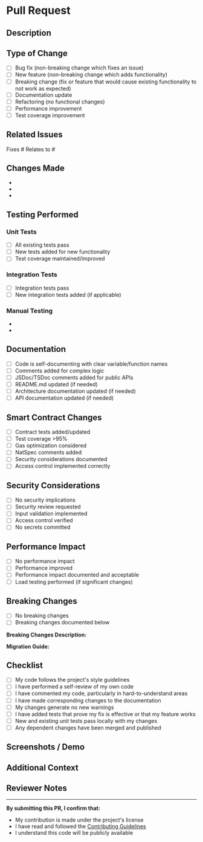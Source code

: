 # Pull Request

## Description

<!-- Provide a brief description of the changes in this PR -->

## Type of Change

<!-- Mark the relevant option with an 'x' -->

- [ ] Bug fix (non-breaking change which fixes an issue)
- [ ] New feature (non-breaking change which adds functionality)
- [ ] Breaking change (fix or feature that would cause existing functionality to not work as expected)
- [ ] Documentation update
- [ ] Refactoring (no functional changes)
- [ ] Performance improvement
- [ ] Test coverage improvement

## Related Issues

<!-- Link related issues here. Use "Fixes #123" or "Closes #123" for issues that will be closed by this PR -->

Fixes #
Relates to #

## Changes Made

<!-- List the main changes made in this PR -->

- 
- 
- 

## Testing Performed

<!-- Describe the tests you ran to verify your changes -->

### Unit Tests
- [ ] All existing tests pass
- [ ] New tests added for new functionality
- [ ] Test coverage maintained/improved

### Integration Tests
- [ ] Integration tests pass
- [ ] New integration tests added (if applicable)

### Manual Testing
<!-- Describe any manual testing performed -->

- 
- 

## Documentation

<!-- Check all that apply -->

- [ ] Code is self-documenting with clear variable/function names
- [ ] Comments added for complex logic
- [ ] JSDoc/TSDoc comments added for public APIs
- [ ] README.md updated (if needed)
- [ ] Architecture documentation updated (if needed)
- [ ] API documentation updated (if needed)

## Smart Contract Changes

<!-- If this PR includes smart contract changes, complete this section -->

- [ ] Contract tests added/updated
- [ ] Test coverage >95%
- [ ] Gas optimization considered
- [ ] NatSpec comments added
- [ ] Security considerations documented
- [ ] Access control implemented correctly

## Security Considerations

<!-- Describe any security implications of this change -->

- [ ] No security implications
- [ ] Security review requested
- [ ] Input validation implemented
- [ ] Access control verified
- [ ] No secrets committed

## Performance Impact

<!-- Describe any performance implications -->

- [ ] No performance impact
- [ ] Performance improved
- [ ] Performance impact documented and acceptable
- [ ] Load testing performed (if significant changes)

## Breaking Changes

<!-- If this is a breaking change, describe the impact and migration path -->

- [ ] No breaking changes
- [ ] Breaking changes documented below

**Breaking Changes Description:**


**Migration Guide:**


## Checklist

<!-- Ensure all items are completed before requesting review -->

- [ ] My code follows the project's style guidelines
- [ ] I have performed a self-review of my own code
- [ ] I have commented my code, particularly in hard-to-understand areas
- [ ] I have made corresponding changes to the documentation
- [ ] My changes generate no new warnings
- [ ] I have added tests that prove my fix is effective or that my feature works
- [ ] New and existing unit tests pass locally with my changes
- [ ] Any dependent changes have been merged and published

## Screenshots / Demo

<!-- If applicable, add screenshots or a demo video to help explain your changes -->

## Additional Context

<!-- Add any other context about the PR here -->

## Reviewer Notes

<!-- Any specific areas you'd like reviewers to focus on? -->

---

**By submitting this PR, I confirm that:**
- My contribution is made under the project's license
- I have read and followed the [Contributing Guidelines](../CONTRIBUTING.md)
- I understand this code will be publicly available
